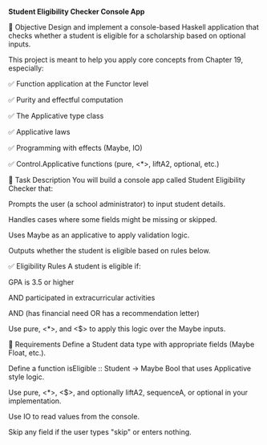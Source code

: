 **Student Eligibility Checker Console App**

📌 Objective
Design and implement a console-based Haskell application that checks whether a student is eligible for a scholarship based on optional inputs.

This project is meant to help you apply core concepts from Chapter 19, especially:

✅ Function application at the Functor level

✅ Purity and effectful computation

✅ The Applicative type class

✅ Applicative laws

✅ Programming with effects (Maybe, IO)

✅ Control.Applicative functions (pure, <*>, liftA2, optional, etc.)

🎯 Task Description
You will build a console app called Student Eligibility Checker that:

Prompts the user (a school administrator) to input student details.

Handles cases where some fields might be missing or skipped.

Uses Maybe as an applicative to apply validation logic.

Outputs whether the student is eligible based on rules below.

✅ Eligibility Rules
A student is eligible if:

GPA is 3.5 or higher

AND participated in extracurricular activities

AND (has financial need OR has a recommendation letter)

Use pure, <*>, and <$> to apply this logic over the Maybe inputs.

🧠 Requirements
Define a Student data type with appropriate fields (Maybe Float, etc.).

Define a function isEligible :: Student -> Maybe Bool that uses Applicative style logic.

Use pure, <*>, <$>, and optionally liftA2, sequenceA, or optional in your implementation.

Use IO to read values from the console.

Skip any field if the user types "skip" or enters nothing.
